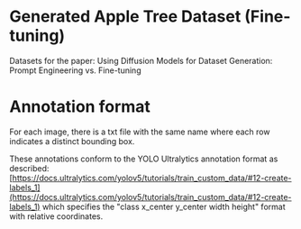 # Generated Apple Tree Dataset (Fine-tuning)
Datasets for the paper: Using Diffusion Models for Dataset Generation: Prompt Engineering vs. Fine-tuning

# Annotation format

For each image, there is a txt file with the same name where each row indicates a distinct bounding box.

These annotations conform to the YOLO Ultralytics annotation format as described: [https://docs.ultralytics.com/yolov5/tutorials/train_custom_data/#12-create-labels_1](https://docs.ultralytics.com/yolov5/tutorials/train_custom_data/#12-create-labels_1) which specifies the "class x_center y_center width height" format with relative coordinates.
